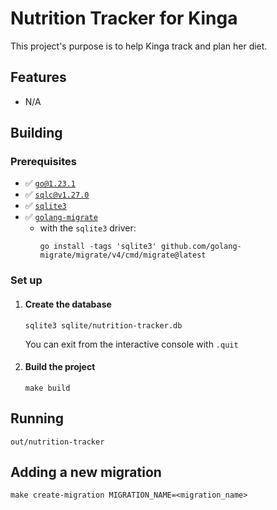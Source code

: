 # Nutrition Tracker for Kinga
This project's purpose is to help Kinga track and plan her diet.

## Features
- N/A

## Building
### Prerequisites
- :white_check_mark: [`go@1.23.1`](https://go.dev/dl/)
- :white_check_mark: [`sqlc@v1.27.0`](https://docs.sqlc.dev/en/latest/overview/install.html)
- :white_check_mark: [`sqlite3`](https://command-not-found.com/sqlite3)
- :white_check_mark: [`golang-migrate`](https://github.com/golang-migrate/migrate/tree/master)
  - with the `sqlite3` driver:
    ```shell
    go install -tags 'sqlite3' github.com/golang-migrate/migrate/v4/cmd/migrate@latest
    ```

### Set up
1. #### Create the database
    ```shell
    sqlite3 sqlite/nutrition-tracker.db
    ```
    You can exit from the interactive console with `.quit`

2. #### Build the project
    ```shell
    make build
    ```

## Running
```shell
out/nutrition-tracker
```

## Adding a new migration
```shell
make create-migration MIGRATION_NAME=<migration_name>
```